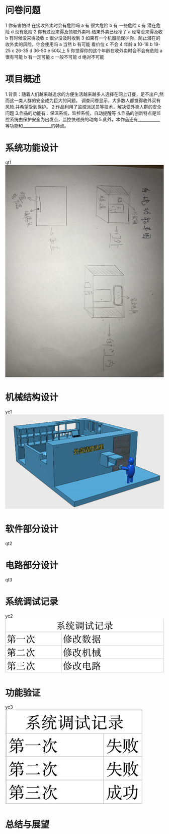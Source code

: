 # 问卷问题  

1 你有害怕过 在接收外卖时会有危险吗
 a  有 很大危险
 b 有 一些危险
 c 有 潜在危险
 d 没有危险
2 你有过没来得及领取外卖吗 结果外卖已经冷了
 a 经常没来得及收
 b 有时候没来得及收
 c 很少没及时收到
3 如果有一个机器能保护你，防止潜在的收外卖的风险，你会使用吗
 a 当然
 b 有可能 看价位
 c 不会
4 年龄
 a 10-18
 b 19-25
 c 26-35
 d 36-50
 e 50以上
5 你觉得你的这个年龄在收外卖时会不会有危险
 a 很有可能
 b 有一定可能
 c 一般不可能
 d 绝对不可能

# 项目概述  

1.背景：随着人们越来越追求的方便生活越来越多人选择在网上订餐，足不出户,然而这一类人群的安全成为巨大的问题。 调查问卷显示，大多数人都觉得收外买有风险.并希望受到保护。
2.作品利用了监控派送员等技术，解决受外卖人群的安全问题
3.作品的功能有：保温系统，监控系统，自动提醒等
4.作品的创新特点是监控系统由保护安全为出发点，监控快递员的动向
5.此外，本作品还有___________等功能和______________的特点。

# 系统功能设计
qt1
![Aaron Swartz](https://github.com/CASTIC2019/Team/blob/master/takeout/yuchen/WechatIMG221.jpeg)

# 机械结构设计
yc1  
![Aaron Swartz](https://github.com/CASTIC2019/Team/blob/master/takeout/yuchen/WechatIMG84.png)

# 软件部分设计
qt2
# 电路部分设计
qt3
# 系统调试记录
yc2  
![Aaron Swartz](https://github.com/CASTIC2019/Team/blob/master/takeout/yuchen/屏幕快照%202019-06-28%2021.17.01.png)

# 功能验证
yc3  
![Aaron Swartz](https://github.com/CASTIC2019/Team/blob/master/takeout/yuchen/屏幕快照%202019-06-28%2021.13.36.png)

# 总结与展望
